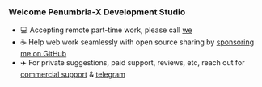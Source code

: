  ### Welcome Penumbria-X Development Studio

- 💻 Accepting remote part-time work, please call [we](mailto:gngppz@gmail.com)
- ☕️ Help web work seamlessly with open source sharing by [sponsoring me on GitHub](https://github.com/penumbra-x/.github/blob/main/profile/SPONSOR.md)
- ✈️ For private suggestions, paid support, reviews, etc, reach out for [commercial support](mailto:gngppz@gmail.com) & [tеlеgrаm](https://t.me/djbcde)
